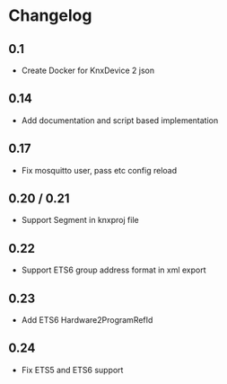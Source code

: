 # Changelog

## 0.1

- Create Docker for KnxDevice 2 json

## 0.14

- Add documentation and script based implementation

## 0.17

- Fix mosquitto user, pass etc config reload

## 0.20 / 0.21

- Support Segment in knxproj file

## 0.22

- Support ETS6 group address format in xml export

## 0.23

- Add ETS6 Hardware2ProgramRefId

## 0.24

- Fix ETS5 and ETS6 support
